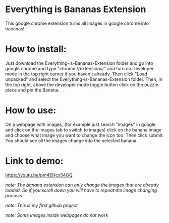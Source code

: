 # Everything is Bananas Extension
 This google chrome extension turns all images in google chrome into bananas!

# How to install:
 Just download the Everything-is-Bananas-Extension folder and go into google chrome and type "chrome://extensions/" and turn on Developer mode in the top right corner if you haven't already. Then click "Load unpacked" and select the Everything-is-Bananas-Extension folder. Then, in the top right, above the developer mode toggle button click on the puzzle piece and pin the Banana.

# How to use:
 On a webpage with images, (for example just search "images" in google and click on the images tab to switch to images) click on the banana image and choose what image you want to change the icon too. Then click submit. You should see all the images change into the selected banana.

 # Link to demo:
 https://youtu.be/pm4EHcx54GQ

*note: The banana extension can only change the images that are already loaded. So if you scroll down you will have to repeat the image changing process*

*note: This is my first github project*

*note: Some images inside webpages do not work*

